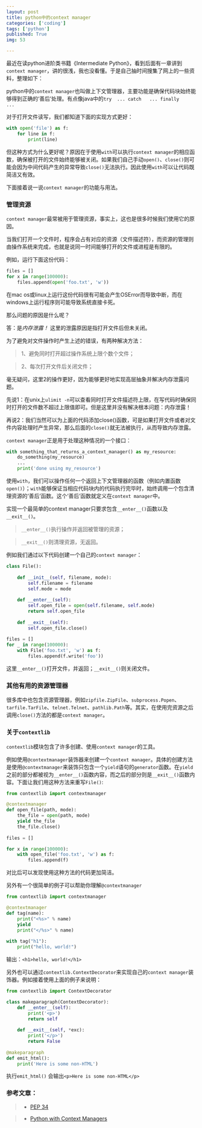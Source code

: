 ```yaml
---
layout: post
title: python中的context manager
categories: ['coding']
tags: ['python']
published: True
img: 53

---
```


最近在读python进阶类书籍《Intermediate Python》，看到后面有一章讲到`context manager`，讲的很浅，我也没看懂。于是自己抽时间搜集了网上的一些资料，整理如下：

python中的`context manager`也叫做上下文管理器，主要功能是确保代码块始终能够得到正确的‘善后’处理。有点像java中的`try 	... catch 	... finally 	...`

对于打开文件读写，我们都知道下面的实现方式更好：

```python
with open('file') as f:
    for line in f:
    	print(line)
```

但这种方式为什么更好呢？原因在于使用`with`可以执行`context manager`的相应函数，确保被打开的文件始终能够被关闭。如果我们自己手动`open()`、`close()`则可能会因为中间代码产生的异常导致`close()`无法执行。因此使用`with`可以让代码既简洁又有效。

下面接着说一说`context manager`的功能与用法。

### 管理资源

`context manager`最常被用于管理资源，事实上，这也是很多时候我们使用它的原因。

当我们打开一个文件时，程序会占有对应的资源（文件描述符），而资源的管理则由操作系统来完成，也就是说同一时间能够打开的文件或进程是有限的。

例如，运行下面这份代码：

```python
files = []
for x in range(100000):
    files.append(open('foo.txt', 'w'))
```

在mac os或linux上运行这份代码很有可能会产生OSError而导致中断，而在windows上运行程序则可能导致系统直接卡死。

那么问题的原因是什么呢？

答：是*内存泄露！* 这里的泄露原因是指打开文件后但未关闭。

为了避免对文件操作时产生上述的错误，有两种解决方法：

> 1、避免同时打开超过操作系统上限个数个文件；

> 2、每次打开文件后关闭文件；


毫无疑问，这里2的操作更好，因为能够更好地实现高层抽象并解决内存泄露问题。

先说1：在unix上`ulimit -n`可以查看同时打开文件描述符上限，在写代码时确保同时打开的文件数不超过上限值即可。但是这里并没有解决根本问题：内存泄露！

再说2：我们当然可以为上面的代码添加close()函数，可是如果打开文件或者对文件内容处理时产生异常，那么后面的`close()`就无法被执行，从而导致内存泄露。

`context manager`正是用于处理这种情况的一个接口：

```python
with something_that_returns_a_context_manager() as my_resource:
    do_something(my_resource)
    ...
    print('done using my_resource')
```

使用`with`，我们可以操作任何一个返回上下文管理器的函数（例如内置函数`open()`）；`with`能够保证当相应代码块内的代码执行完毕时，始终调用一个包含清理资源的‘善后’函数。这个‘善后’函数就定义在`context manager`中。

实现一个最简单的context manager只要求包含`__enter__()`函数以及`__exit__()`。

> `__enter__()`执行操作并返回被管理的资源；

> `__exit__()`则清理资源，无返回。

例如我们通过以下代码创建一个自己的`context manager`：

```python
class File():
    
    def __init__(self, filename, mode):
        self.filename = filename
        self.mode = mode
        
    def __enter__(self):
        self.open_file = open(self.filename, self.mode)
        return self.open_file
        
    def __exit__(self):
        self.open_file.close()
        
files = []
for _ in range(100000):
    with File('foo.txt', 'w') as f:
        files.append(f.write('foo'))
```

这里`__enter__()`打开文件，并返回；`__exit__()`则关闭文件。

### 其他有用的资源管理器

很多库中也包含资源管理器，例如`zipfile.ZipFile`、`subprocess.Popen`、`tarfile.TarFile`、`telnet.Telnet`、`pathlib.Path`等。其实，在使用完资源之后调用`close()`方法的都是`context manager`。

### 关于`contextlib`

`contextlib`模块包含了许多创建、使用`context manager`的工具。

例如使用`@contextmanager`装饰器来创建一个`context manager`。具体的创建方法是使用`@contextmanager`来装饰只包含一个`yield`语句的`generator`函数。在`yield`之前的部分都被视为`__enter__()`函数内容，而之后的部分则是`__exit__()`函数内容。下面让我们用这种方法来重写`File()`:

```python
from contextlib import contextmanager

@contextmanager
def open_file(path, mode):
    the_file = open(path, mode)
    yield the_file
    the_file.close()
    
files = []

for x in range(100000):
    with open_file('foo.txt', 'w') as f:
        files.append(f)

```

对比后可以发现使用这种方法的代码更加简洁。

另外有一个很简单的例子可以帮助你理解`@contextmanager`

```python
from contextlib import contextmanager

@contextmanager
def tag(name):
    print("<%s>" % name)
    yield
    print("</%s>" % name)
    
with tag("h1"):
    print("hello, world!")
```

输出：`<h1>hello, world!</h1>`

另外也可以通过`contextlib.ContextDecorator`来实现自己的`context manager`装饰器。例如接着使用上面的例子来说明：

```python
from contextlib import ContextDecorator

class makeparagraph(ContextDecorator):
    def __enter__(self):
        print('<p>')
        return self
        
    def __exit__(self, *exc):
        print('</p>')
        return False
        
@makeparagraph
def emit_html():
    print('Here is some non-HTML')
```

执行`emit_html()`
会输出`<p>Here is some non-HTML</p>`

### 参考文章：

> - [PEP 34](https://www.python.org/dev/peps/pep-0343/)

> - [Python with Context Managers](https://jeffknupp.com/blog/2016/03/07/python-with-context-managers/)